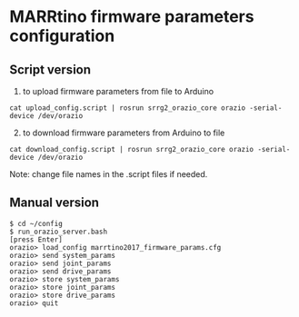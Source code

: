 # MARRtino firmware parameters configuration #

## Script version ##

1) to upload firmware parameters from file to Arduino

```
cat upload_config.script | rosrun srrg2_orazio_core orazio -serial-device /dev/orazio 
```

2) to download firmware parameters from Arduino to file

```
cat download_config.script | rosrun srrg2_orazio_core orazio -serial-device /dev/orazio 
```


Note: change file names in the .script files if needed.



## Manual version ##

```
$ cd ~/config
$ run_orazio_server.bash
[press Enter]
orazio> load_config marrtino2017_firmware_params.cfg
orazio> send system_params
orazio> send joint_params
orazio> send drive_params
orazio> store system_params
orazio> store joint_params
orazio> store drive_params
orazio> quit
```




